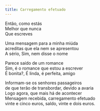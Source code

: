 ```yaml
---
title: Carregamento efetuado
---
```


Então, como estás  
Melhor que nunca  
Que escreves  

Uma mensagem para a minha miúda  
acreditas que ela nem se apresentou  
A sério, Sim, nem disse o nome    

Parece saído de um romance  
Sim, é o romance que estou a escrever  
É bonita?, É linda, é perfeita, amigo  

Informam-se os senhores passageiros  
de que terão de transbordar, devido a avaria  
Logo agora, que mais há de acontecer  
Mensagem recebida, carregamento efetuado  
vinte e cinco euros, saldo, vinte e dois euros.  
